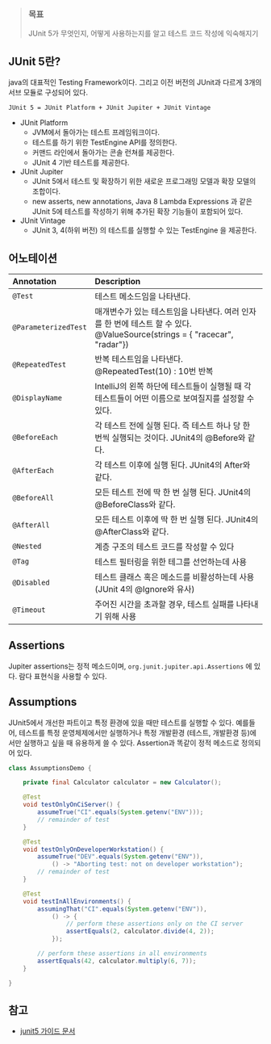 > ### 목표
>
> JUnit 5가 무엇인지, 어떻게 사용하는지를 알고 테스트 코드 작성에 익숙해지기

## JUnit 5란?

java의 대표적인 Testing Framework이다. 그리고 이전 버전의 JUnit과 다르게 3개의 서브 모듈로 구성되어 있다.

```
JUnit 5 = JUnit Platform + JUnit Jupiter + JUnit Vintage
```

- JUnit Platform
  - JVM에서 돌아가는 테스트 프레임워크이다.
  - 테스트를 하기 위한 TestEngine API를 정의한다.
  - 커맨드 라인에서 돌아가는 콘솔 런쳐를 제공한다.
  - JUnit 4 기반 테스트를 제공한다.
- JUnit Jupiter
  - JUnit 5에서 테스트 및 확장하기 위한 새로운 프로그래밍 모델과 확장 모델의 조합이다. 
  - new asserts, new annotations, Java 8 Lambda Expressions 과 같은 JUnit 5에 테스트를 작성하기 위해 추가된 확장 기능들이 포함되어 있다.
- JUnit Vintage
  - JUnit 3, 4(하위 버전) 의 테스트를 실행할 수 있는 TestEngine 을 제공한다.



## 어노테이션

| Annotation           | Description                                                  |
| :------------------- | :----------------------------------------------------------- |
| `@Test`              | 테스트 메소드임을 나타낸다.                                  |
| `@ParameterizedTest` | 매개변수가 있는 테스트임을 나타낸다. 여러 인자를 한 번에 테스트 할 수 있다. @ValueSource(strings = { "racecar", "radar"}) |
| `@RepeatedTest`      | 반복 테스트임을 나타낸다. @RepeatedTest(10) : 10번 반복      |
| `@DisplayName`       | IntelliJ의 왼쪽 하단에 테스트들이 실행될 때 각 테스트들이 어떤 이름으로 보여질지를 설정할 수 있다. |
| `@BeforeEach`        | 각 테스트 전에 실행 된다. 즉 테스트 하나 당 한 번씩 실행되는 것이다. JUnit4의 @Before와 같다. |
| `@AfterEach`         | 각 테스트 이후에 실행 된다. JUnit4의 After와 같다.           |
| `@BeforeAll`         | 모든 테스트 전에 딱 한 번 실행 된다. JUnit4의 @BeforeClass와 같다. |
| `@AfterAll`          | 모든 테스트 이후에 딱 한 번 실행 된다. JUnit4의 @AfterClass와 같다. |
| `@Nested`          | 계층 구조의 테스트 코드를 작성할 수 있다 |
| `@Tag`               | 테스트 필터링을 위한 테그를 선언하는데 사용                  |
| `@Disabled`          | 테스트 클래스 혹은 메소드를 비활성하는데 사용(JUnit 4의 @Ignore와 유사) |
| `@Timeout`           | 주어진 시간을 초과할 경우, 테스트 실패를 나타내기 위해 사용  |



## Assertions

Jupiter assertions는 정적 메소드이며,  `org.junit.jupiter.api.Assertions` 에 있다. 람다 표현식을 사용할 수 있다.



## Assumptions

JUnit5에서 개선한 파트이고 특정 환경에 있을 때만 테스트를 실행할 수 있다. 예를들어, 테스트를 특정 운영체제에서만 실행하거나 특정 개발환경 (테스트, 개발환경 등)에서만 실행하고 싶을 때 유용하게 쓸 수 있다. Assertion과 똑같이 정적 메소드로 정의되어 있다.

```java
class AssumptionsDemo {

    private final Calculator calculator = new Calculator();

    @Test
    void testOnlyOnCiServer() {
        assumeTrue("CI".equals(System.getenv("ENV")));
        // remainder of test
    }

    @Test
    void testOnlyOnDeveloperWorkstation() {
        assumeTrue("DEV".equals(System.getenv("ENV")),
            () -> "Aborting test: not on developer workstation");
        // remainder of test
    }

    @Test
    void testInAllEnvironments() {
        assumingThat("CI".equals(System.getenv("ENV")),
            () -> {
                // perform these assertions only on the CI server
                assertEquals(2, calculator.divide(4, 2));
            });

        // perform these assertions in all environments
        assertEquals(42, calculator.multiply(6, 7));
    }

}
```





## 참고

- [junit5 가이드 문서](https://junit.org/junit5/docs/current/user-guide/)